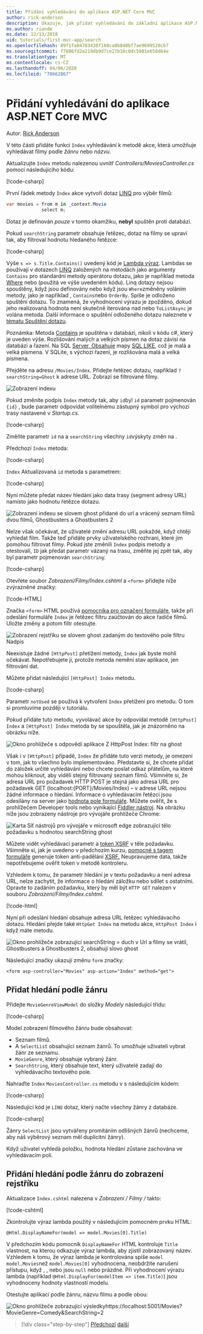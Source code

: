 ```yaml
---
title: Přidání vyhledávání do aplikace ASP.NET Core MVC
author: rick-anderson
description: Ukazuje, jak přidat vyhledávání do základní aplikace ASP.NET Core MVC
ms.author: riande
ms.date: 12/13/2018
uid: tutorials/first-mvc-app/search
ms.openlocfilehash: 89f1fa84783430f160ca0b840bf7ae9699520cb7
ms.sourcegitcommit: f7886fd2e219db9d7ce27b16c0dc5901e658d64e
ms.translationtype: MT
ms.contentlocale: cs-CZ
ms.lasthandoff: 04/06/2020
ms.locfileid: "78662867"
---
```

# <a name="add-search-to-an-aspnet-core-mvc-app"></a>Přidání vyhledávání do aplikace ASP.NET Core MVC

Autor: [Rick Anderson](https://twitter.com/RickAndMSFT)

V této části přidáte funkci `Index` vyhledávání k metodě akce, která umožňuje vyhledávat filmy podle *žánru* nebo *názvu*.

Aktualizujte `Index` metodu nalezenou uvnitř *Controllers/MoviesController.cs* pomocí následujícího kódu:

[!code-csharp[](~/tutorials/first-mvc-app/start-mvc/sample/MvcMovie/Controllers/MoviesController.cs?name=snippet_1stSearch)]

První řádek metody `Index` akce vytvoří dotaz [LINQ](/dotnet/standard/using-linq) pro výběr filmů:

```csharp
var movies = from m in _context.Movie
             select m;
```

Dotaz je definován *pouze* v tomto okamžiku, **nebyl** spuštěn proti databázi.

Pokud `searchString` parametr obsahuje řetězec, dotaz na filmy se upraví tak, aby filtroval hodnotu hledaného řetězce:

[!code-csharp[](~/tutorials/first-mvc-app/start-mvc/sample/MvcMovie/Controllers/MoviesController.cs?name=snippet_SearchNull2)]

Výše `s => s.Title.Contains()` uvedený kód je [Lambda výraz](/dotnet/csharp/programming-guide/statements-expressions-operators/lambda-expressions). Lambdas se používají v dotazech [LINQ](/dotnet/standard/using-linq) založených na metodách jako argumenty `Contains` pro standardní metody operátoru dotazu, jako je například metoda [Where](/dotnet/api/system.linq.enumerable.where) nebo (použitá ve výše uvedeném kódu). Linq dotazy nejsou spouštěny, když jsou definovány nebo když jsou `Where`změněny voláním metody, jako je například , `Contains`nebo `OrderBy`. Spíše je odloženo spuštění dotazu.  To znamená, že vyhodnocení výrazu je zpožděno, dokud jeho realizovaná hodnota není skutečně iterována nad nebo `ToListAsync` je volána metoda. Další informace o spuštění odloženého dotazu naleznete v [tématu Spuštění dotazu](/dotnet/framework/data/adonet/ef/language-reference/query-execution).

Poznámka: Metoda [Contains](/dotnet/api/system.data.objects.dataclasses.entitycollection-1.contains) je spuštěna v databázi, nikoli v kódu c#, který je uveden výše. Rozlišování malých a velkých písmen na dotaz závisí na databázi a řazení. Na SQL [Server, Obsahuje](/dotnet/api/system.data.objects.dataclasses.entitycollection-1.contains) mapy [SQL LIKE](/sql/t-sql/language-elements/like-transact-sql), což je malá a velká písmena. V SQLite, s výchozí řazení, je rozlišována malá a velká písmena.

Přejděte na adresu `/Movies/Index`. Přidejte řetězec dotazu, například `?searchString=Ghost` k adrese URL. Zobrazí se filtrované filmy.

![Zobrazení indexu](~/tutorials/first-mvc-app/search/_static/ghost.png)

Pokud změníte podpis `Index` metody tak, aby `id`byl `id` parametr pojmenován `{id}` , bude parametr odpovídat volitelnému zástupný symbol pro výchozí trasy nastavené v *Startup.cs*.

[!code-csharp[](~/tutorials/first-mvc-app/start-mvc/sample/MvcMovie/Startup.cs?highlight=5&name=snippet_1)]

Změňte parametr `id` na a `searchString` všechny `id`výskyty změn na .

Předchozí `Index` metoda:

[!code-csharp[](~/tutorials/first-mvc-app/start-mvc/sample/MvcMovie/Controllers/MoviesController.cs?highlight=1,6,8&name=snippet_1stSearch)]

`Index` Aktualizovaná `id` metoda s parametrem:

[!code-csharp[](~/tutorials/first-mvc-app/start-mvc/sample/MvcMovie/Controllers/MoviesController.cs?highlight=1,6,8&name=snippet_SearchID)]

Nyní můžete předat název hledání jako data trasy (segment adresy URL) namísto jako hodnotu řetězce dotazu.

![Zobrazení indexu se slovem ghost přidané do url a vrácený seznam filmů dvou filmů, Ghostbusters a Ghostbusters 2](~/tutorials/first-mvc-app/search/_static/g2.png)

Nelze však očekávat, že uživatelé změní adresu URL pokaždé, když chtějí vyhledat film. Takže teď přidáte prvky uživatelského rozhraní, které jim pomohou filtrovat filmy. Pokud jste změnili `Index` podpis metody a otestovali, `ID` jak předat parametr vázaný na trasu, změňte jej zpět tak, aby byl parametr pojmenován `searchString`:

[!code-csharp[](~/tutorials/first-mvc-app/start-mvc/sample/MvcMovie/Controllers/MoviesController.cs?highlight=1,6,8&name=snippet_1stSearch)]

Otevřete soubor *Zobrazení/Filmy/Index.cshtml* a `<form>` přidejte níže zvýrazněné značky:

[!code-HTML[](~/tutorials/first-mvc-app/start-mvc/sample/MvcMovie/Views/Movies/IndexForm1.cshtml?highlight=10-16&range=4-21)]

Značka `<form>` HTML používá [pomocníka pro označení formuláře](xref:mvc/views/working-with-forms), takže při odeslání formuláře `Index` je řetězec filtru zaúčtován do akce řadiče filmů. Uložte změny a potom filtr otestujte.

![Zobrazení rejstříku se slovem ghost zadaným do textového pole filtru Nadpis](~/tutorials/first-mvc-app/search/_static/filter.png)

Neexistuje žádné `[HttpPost]` přetížení metody, `Index` jak byste mohli očekávat. Nepotřebujete ji, protože metoda nemění stav aplikace, jen filtrování dat.

Můžete přidat následující `[HttpPost] Index` metodu.

[!code-csharp[](~/tutorials/first-mvc-app/start-mvc/sample/MvcMovie/Controllers/MoviesController.cs?highlight=1&name=snippet_SearchPost)]

Parametr `notUsed` se používá k vytvoření `Index` přetížení pro metodu. O tom si promluvíme později v tutoriálu.

Pokud přidáte tuto metodu, vyvolávač akce by odpovídal metodě `[HttpPost] Index` a `[HttpPost] Index` metoda by se spouštěla, jak je znázorněno na obrázku níže.

![Okno prohlížeče s odpovědí aplikace Z HttpPost Index: filtr na ghost](~/tutorials/first-mvc-app/search/_static/fo.png)

Však i v `[HttpPost]` případě, `Index` že přidáte tuto verzi metody, je omezení v tom, jak to všechno bylo implementováno. Představte si, že chcete přidat do záložek určité vyhledávání nebo chcete poslat odkaz přátelům, na které mohou kliknout, aby viděli stejný filtrovaný seznam filmů. Všimněte si, že adresa URL pro požadavek HTTP POST je stejná jako adresa URL pro požadavek GET (localhost:{PORT}/Movies/Index) – v adrese URL nejsou žádné informace o hledání. Informace o vyhledávacím řetězci jsou odesílány na server jako [hodnota pole formuláře](https://developer.mozilla.org/docs/Learn/HTML/Forms/Sending_and_retrieving_form_data). Můžete ověřit, že s prohlížečem Developer tools nebo vynikající [Fiddler nástroj](https://www.telerik.com/fiddler). Na obrázku níže jsou zobrazeny nástroje pro vývojáře prohlížeče Chrome:

![Karta Síť nástrojů pro vývojáře v microsoft edge zobrazující tělo požadavku s hodnotou searchString ghost](~/tutorials/first-mvc-app/search/_static/f12_rb.png)

Můžete vidět vyhledávací parametr a [token XSRF](xref:security/anti-request-forgery) v těle požadavku. Všimněte si, jak je uvedeno v předchozím kurzu, [pomocné s tagem formuláře](xref:mvc/views/working-with-forms) generuje token anti-padělání [XSRF.](xref:security/anti-request-forgery) Neupravujeme data, takže nepotřebujeme ověřit token v metodě kontroleru.

Vzhledem k tomu, že parametr hledání je v textu požadavku a není adresa URL, nelze zachytit, že informace o hledání záložku nebo sdílet s ostatními. Opravte to zadáním požadavku, který by měl být `HTTP GET` nalezen v souboru *Zobrazení/Filmy/Index.cshtml.*

[!code-html[](~/tutorials/first-mvc-app/start-mvc/sample/MvcMovie22/Views/Movies/IndexGet.cshtml?highlight=12&range=1-23)]

Nyní při odeslání hledání obsahuje adresa URL řetězec vyhledávacího dotazu. Hledání přejde také `HttpGet Index` na metodu akce, `HttpPost Index` i když máte metodu.

![Okno prohlížeče zobrazující searchString = duch v Url a filmy se vrátil, Ghostbusters a Ghostbusters 2, obsahují slovo ghost](~/tutorials/first-mvc-app/search/_static/search_get.png)

Následující značky ukazují změnu `form` značky:

```cshtml
<form asp-controller="Movies" asp-action="Index" method="get">
```

## <a name="add-search-by-genre"></a>Přidat hledání podle žánru

Přidejte `MovieGenreViewModel` do složky *Modely* následující třídu:

[!code-csharp[](~/tutorials/first-mvc-app/start-mvc/sample/MvcMovie/Models/MovieGenreViewModel.cs)]

Model zobrazení filmového žánru bude obsahovat:

* Seznam filmů.
* A `SelectList` obsahující seznam žánrů. To umožňuje uživateli vybrat žánr ze seznamu.
* `MovieGenre`, který obsahuje vybraný žánr.
* `SearchString`, který obsahuje text, který uživatelé zadají do vyhledávacího textového pole.

Nahraďte `Index` `MoviesController.cs` metodu v s následujícím kódem:

[!code-csharp[](~/tutorials/first-mvc-app/start-mvc/sample/MvcMovie22/Controllers/MoviesController.cs?name=snippet_SearchGenre)]

Následující kód je `LINQ` dotaz, který načte všechny žánry z databáze.

[!code-csharp[](~/tutorials/first-mvc-app/start-mvc/sample/MvcMovie22/Controllers/MoviesController.cs?name=snippet_LINQ)]

Žánry `SelectList` jsou vytvářeny promítáním odlišných žánrů (nechceme, aby náš výběrový seznam měl duplicitní žánry).

Když uživatel vyhledá položku, hodnota hledání zůstane zachována ve vyhledávacím poli.

## <a name="add-search-by-genre-to-the-index-view"></a>Přidání hledání podle žánru do zobrazení rejstříku

Aktualizace `Index.cshtml` nalezena v *Zobrazení / Filmy /* takto:

[!code-cshtml[](~/tutorials/first-mvc-app/start-mvc/sample/MvcMovie22/Views/Movies/IndexFormGenreNoRating.cshtml?highlight=1,15,16,17,19,28,31,34,37,43)]

Zkontrolujte výraz lambda použitý v následujícím pomocném prvku HTML:

`@Html.DisplayNameFor(model => model.Movies[0].Title)`

V předchozím kódu pomocník `DisplayNameFor` HTML kontroluje `Title` vlastnost, na kterou odkazuje výraz lambda, aby zjistil zobrazovaný název. Vzhledem k tomu, že výraz lambda je kontrolována spíše `model` `model.Movies`než `model.Movies[0]` vyhodnocena, neobdržíte narušení přístupu, když , , nebo jsou `null` nebo prázdné. Při vyhodnocení výrazu lambda (například `@Html.DisplayFor(modelItem => item.Title)`) jsou vyhodnoceny hodnoty vlastností modelu.

Otestujte aplikaci podle žánru, názvu filmu a podle obou:

![Okno prohlížeče zobrazující výsledkyhttps://localhost:5001/Movies?MovieGenre=Comedy&SearchString=2](~/tutorials/first-mvc-app/search/_static/s2.png)

> [!div class="step-by-step"]
> [Předchozí](controller-methods-views.md)
> [další](new-field.md)
